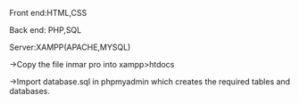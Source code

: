 Front end:HTML,CSS

Back end: PHP,SQL

Server:XAMPP(APACHE,MYSQL)


->Copy the file inmar pro into xampp>htdocs

->Import database.sql in phpmyadmin which creates the required tables and databases.
